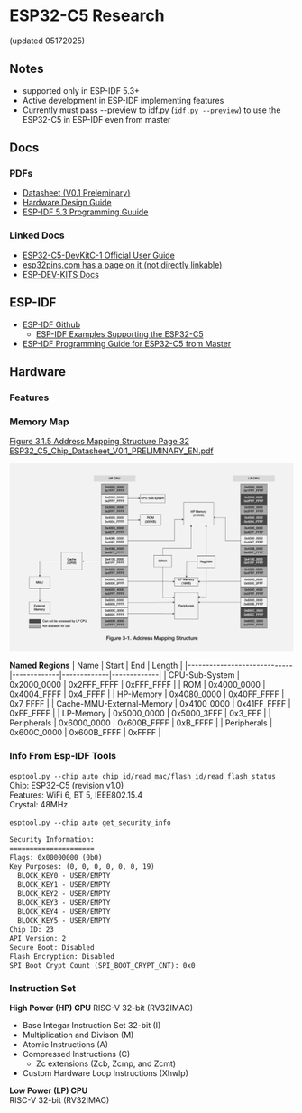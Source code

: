 # ESP32-C5 Research
(updated 05172025)

## Notes
* supported only in ESP-IDF 5.3+
* Active development in ESP-IDF implementing features
* Currently must pass --preview to idf.py (`idf.py --preview`) to use the ESP32-C5 in ESP-IDF even from master

## Docs
### PDFs
* [Datasheet (V0.1 Preleminary)](./documents/ESP32_C5_Chip_Datasheet_V0.1_PRELIMINARY_EN.pdf)
* [Hardware Design Guide](./documents/esp-hardware-design-guidelines-en-master-esp32c5.pdf)
* [ESP-IDF 5.3 Programming Guuide](./documents/esp-idf-en-v5.3-esp32c5.pdf)

### Linked Docs
* [ESP32-C5-DevKitC-1 Official User Guide](https://docs.espressif.com/projects/esp-dev-kits/en/latest/esp32c5/esp32-c5-devkitc-1/user_guide.html)
* [esp32pins.com has a page on it (not directly linkable)](https://esp32pins.com)
* [ESP-DEV-KITS Docs](https://github.com/espressif/esp-dev-kits/blob/master/docs/en/esp32-c5-devkitc-1/user_guide.rst)

## ESP-IDF
* [ESP-IDF Github](https://github.com/espressif/esp-idf)
	* [ESP-IDF Examples Supporting the ESP32-C5](https://github.com/search?q=repo%3Aespressif%2Fesp-idf+path%3A%2F%5Eexamples%5C%2F%2F+ESP32-C5+README&type=code)
* [ESP-IDF Programming Guide for ESP32-C5 from Master](https://docs.espressif.com/projects/esp-idf/en/latest/esp32c5/index.html)

## Hardware
### Features

### Memory Map
[Figure 3.1.5 Address Mapping Structure Page 32 ESP32_C5_Chip_Datasheet_V0.1_PRELIMINARY_EN.pdf](./documents/ESP32_C5_Chip_Datasheet_V0.1_PRELIMINARY_EN.pdf#page=32)

![ESP32-C5 Memory Map from datasheet v0.1 preliminiary](./assets/address-map-datasheet-v0.1-preliminary-05172025.png)

**Named Regions**
| Name                        | Start       | End         | Length      |
|-----------------------------|-------------|-------------|-------------|
| CPU-Sub-System              | 0x2000_0000 | 0x2FFF_FFFF | 0xFFF_FFFF  |
| ROM                         | 0x4000_0000 | 0x4004_FFFF | 0x4_FFFF    |
| HP-Memory                   | 0x4080_0000 | 0x40FF_FFFF | 0x7_FFFF    |
| Cache-MMU-External-Memory   | 0x4100_0000 | 0x41FF_FFFF | 0xFF_FFFF   |
| LP-Memory                   | 0x5000_0000 | 0x5000_3FFF | 0x3_FFF     |
| Peripherals                 | 0x6000_0000 | 0x600B_FFFF | 0xB_FFFF    |
| Peripherals                 | 0x600C_0000 | 0x600B_FFFF | 0xFFFF      |

### Info From Esp-IDF Tools
`esptool.py --chip auto chip_id/read_mac/flash_id/read_flash_status`  
Chip: ESP32-C5 (revision v1.0)  
Features: WiFi 6, BT 5, IEEE802.15.4  
Crystal: 48MHz  
  
`esptool.py --chip auto get_security_info`
```
Security Information:
=====================
Flags: 0x00000000 (0b0)
Key Purposes: (0, 0, 0, 0, 0, 0, 19)
  BLOCK_KEY0 - USER/EMPTY
  BLOCK_KEY1 - USER/EMPTY
  BLOCK_KEY2 - USER/EMPTY
  BLOCK_KEY3 - USER/EMPTY
  BLOCK_KEY4 - USER/EMPTY
  BLOCK_KEY5 - USER/EMPTY
Chip ID: 23
API Version: 2
Secure Boot: Disabled
Flash Encryption: Disabled
SPI Boot Crypt Count (SPI_BOOT_CRYPT_CNT): 0x0
```

### Instruction Set
**High Power (HP) CPU**
RISC-V 32-bit (RV32IMAC)  
* Base Integar Instruction Set 32-bit (I)
* Multiplication and Divison (M)
* Atomic Instructions (A)
* Compressed Instructions (C)
    * Zc extensions (Zcb, Zcmp, and Zcmt)
* Custom Hardware Loop Instructions (Xhwlp)

**Low Power (LP) CPU**  
RISC-V 32-bit (RV32IMAC)